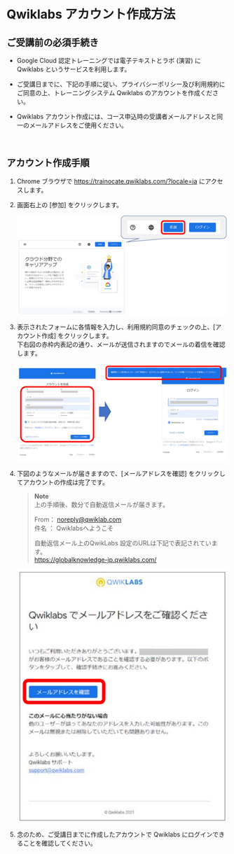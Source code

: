 # Qwiklabs アカウント作成方法

  

## ご受講前の必須手続き

-   Google Cloud 認定トレーニングでは電子テキストとラボ (演習) に Qwiklabs というサービスを利用します。
    
-   ご受講日までに、下記の手順に従い、プライバシーポリシー及び利用規約にご同意の上、トレーニングシステム Qwiklabs のアカウントを作成ください。
    
-   Qwiklabs アカウント作成には、コース申込時の受講者メールアドレスと同一のメールアドレスをご使用ください。
    
<br />
  
## アカウント作成手順
1.  Chrome ブラウザで https://trainocate.qwiklabs.com/?locale=ja にアクセスします。
    
2.  画面右上の [参加] をクリックします。  

    ![](./img/registration1.png)
    
3.  表示されたフォームに各情報を入力し、利用規約同意のチェックの上、[アカウント作成] をクリックします。  
    下右図の赤枠内表記の通り、メールが送信されますのでメールの着信を確認します。  

    ![](./img/registration2.png)  
 

4.  下図のようなメールが届きますので、[メールアドレスを確認] をクリックしてアカウントの作成は完了です。 
    > **Note**  
    > 上の手順後、数分で自動返信メールが届きます。  
    >    
    > From： noreply@qwiklab.com   
    > 件名 ： Qwiklabsへようこそ   
    > 
    > 自動返信メール上のQwikLabs 設定のURLは下記で表記されています。  
    > https://globalknowledge-jp.qwiklabs.com/

    ![](./img/registration3.png)
    
5.  念のため、ご受講日までに作成したアカウントで Qwiklabs にログインできることを確認してください。
